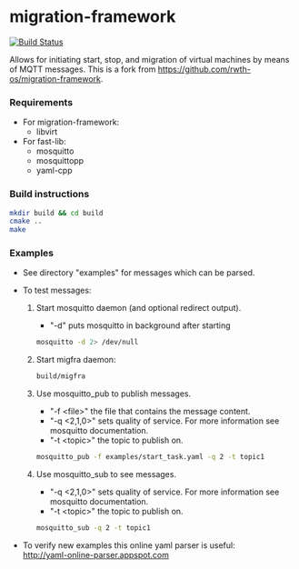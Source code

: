 <!---
This file is part of migration-framework.
Copyright (C) 2015 RWTH Aachen University - ACS

This file is licensed under the GNU Lesser General Public License Version 3
Version 3, 29 June 2007. For details see 'LICENSE.md' in the root directory.
-->

# migration-framework
[![Build Status](https://travis-ci.org/fast-project/migration-framework.svg?branch=master)](https://travis-ci.org/fast-project/migration-framework)

Allows for initiating start, stop, and migration of virtual machines by means of MQTT messages.
This is a fork from https://github.com/rwth-os/migration-framework.

### Requirements
* For migration-framework:
  * libvirt
* For fast-lib:
  * mosquitto
  * mosquittopp
  * yaml-cpp

### Build instructions
```bash
mkdir build && cd build
cmake ..
make
```

### Examples

* See directory "examples" for messages which can be parsed.

* To test messages:  
  1. Start mosquitto daemon (and optional redirect output).
     * "-d" puts mosquitto in background after starting  
     ```bash
     mosquitto -d 2> /dev/null
     ```
  2. Start migfra daemon:  
     
     ```bash
     build/migfra
     ```
  3. Use mosquitto\_pub to publish messages.
     * "-f \<file\>" the file that contains the message content.
     * "-q \<2,1,0\>" sets quality of service. For more information see mosquitto documentation.
     * "-t \<topic\>" the topic to publish on.  
     ```bash
     mosquitto_pub -f examples/start_task.yaml -q 2 -t topic1  
     ```  
  4. Use mosquitto\_sub to see messages.  
     * "-q \<2,1,0\>" sets quality of service. For more information see mosquitto documentation.  
     * "-t \<topic\>" the topic to publish on.
     ```bash
     mosquitto_sub -q 2 -t topic1  
     ```  

* To verify new examples this online yaml parser is useful:  
  http://yaml-online-parser.appspot.com
